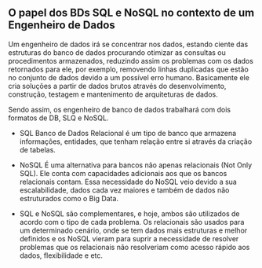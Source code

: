 ## O papel dos BDs SQL e NoSQL no contexto de um Engenheiro de Dados

Um engenheiro de dados irá se concentrar nos dados, estando ciente das estruturas do banco de dados procurando otimizar as consultas ou procedimentos armazenados, reduzindo assim os problemas com os dados retornados para ele, por exemplo, removendo linhas duplicadas que estão no conjunto de dados devido a um possível erro humano. Basicamente ele cria soluções a partir de dados brutos através do desenvolvimento, construção, testagem e mantenimento de arquiteturas de dados.

Sendo assim, os engenheiro de banco de dados trabalhará com dois formatos de DB, SLQ e NoSQL.

* SQL Banco de Dados Relacional é um tipo de banco que armazena informações, entidades, que tenham relação entre si através da criação de tabelas.

* NoSQL É uma alternativa para bancos não apenas relacionais (Not Only SQL). Ele conta com capacidades adicionais aos que os bancos relacionais contam. Essa necessidade do NoSQL veio devido a sua escalabilidade, dados cada vez maiores e também de dados não estruturados como o Big Data.

* SQL e NoSQL são complementares, e hoje, ambos são utilizados de acordo com o tipo de cada problema. Os relacionais são usados para um determinado cenário, onde se tem dados mais estruturas e melhor definidos e os NoSQL vieram para suprir a necessidade de resolver problemas que os relacionais não resolveriam como acesso rápido aos dados, flexibilidade e etc.
